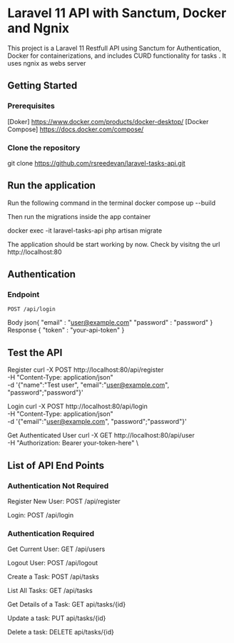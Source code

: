 # Laravel 11 API with Sanctum, Docker and Ngnix 
This project is a Laravel 11 Restfull API using Sanctum for Authentication, Docker for containerizations, and includes CURD functionality for tasks . It uses ngnix as webs server 

## Getting Started 
### Prerequisites 
 
[Doker] https://www.docker.com/products/docker-desktop/
[Docker Compose] https://docs.docker.com/compose/

### Clone the repository 
git clone https://github.com/rsreedevan/laravel-tasks-api.git

## Run the application 
Run the following command in the terminal 
docker compose up --build 

Then run the migrations inside the app container 

docker exec -it laravel-tasks-api php artisan migrate 

The application should be start working by now. Check by visitng the url http://localhost:80


## Authentication 

### Endpoint 
    POST /api/login 
Body 
    json{
        "email" : "user@example.com"
        "password" : "password"
    }
Response 
    {
        "token" : "your-api-token"
    }

## Test the API 

Register 
    curl -X POST http://localhost:80/api/register \
    -H "Content-Type: application/json" \
    -d '{"name":"Test user", "email":"user@example.com", "password";"password"}'

Login 
    curl -X POST http://localhost:80/api/login \
    -H "Content-Type: application/json" \
    -d '{"email":"user@example.com", "password";"password"}'

Get Authenticated User 
     curl -X GET http://localhost:80/api/user \
    -H "Authorization: Bearer your-token-here" \
    

## List of API End Points 


### Authentication Not Required 
Register New User: POST /api/register 

Login: POST /api/login 

### Authentication Required 
Get Current User: GET /api/users

Logout User:  POST /api/logout

Create a Task: POST /api/tasks 

List All Tasks: GET /api/tasks 

Get Details of a Task: GET api/tasks/{id}

Update a task: PUT api/tasks/{id}

Delete a task: DELETE api/tasks/{id}

